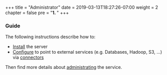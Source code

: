 +++
title = "Administrator"
date = 2019-03-13T18:27:26-07:00
weight = 2
chapter = false
pre = "<b>1. </b>"
+++

### Guide

The following instructions describe how to:

* [Install](/administrator/installation/) the server
* [Configure](/administrator/configuration/server/) to point to external services (e.g. Databases, Hadoop, S3, ...) via [connectors](/administrator/configuration/connectors/)

Then find more details about [administrating](/administrator/administration/reference/) the service.
